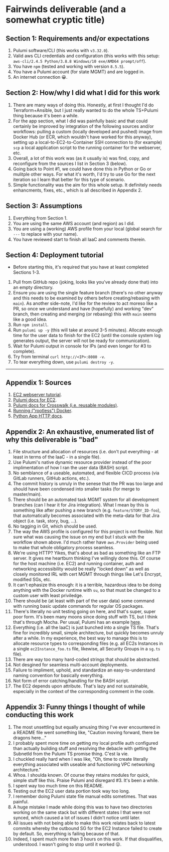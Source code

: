  # Fairwinds deliverable (and a somewhat cryptic title)

 ## Section 1: Requirements and/or expectations
 1) Pulumi software/CLI (this works with `v3.32.0`).
 2) Valid aws CLI credentials and configuration (this works with this setup: `aws-cli/2.4.5 Python/3.8.8 Windows/10 exe/AMD64 prompt/off`).
 3) You have `npm` (tested and working with version `8.5.5`).
 4) You have a Pulumi account (for state MGMT) and are logged in.
 5) An internet connection :grinning:.

 ## Section 2: How/why I did what I did for this work
 1) There are many ways of doing this. Honestly, at first I thought I'd do Terraform+Ansible, but I just really wanted to do the whole TS+Pulumi thing
 because it's been a while.
 2) For the app section, what I did was painfully basic and that could certainly be improved by integration of the following sources and/or workflows: pulling a custom (locally developed and pushed) image from Docker Hub (or ECR, which wouldn't have worked for this anyway), setting up a local-to-EC2-to-Container SSH connection to (for example) `scp` a local application script to the running container for the webserver, etc.
 3) Overall, a lot of this work was (as it usually is) was find, copy, and reconfigure from the sources I list in Section 3 (below).
 4) Going back to Point #1, we could have done this in Python or Go or mulitple other ways. For what it's worth, I'd try to use Go for the next iteration so I learn that better for this type of scenario.
 5) Simple functionality was the aim for this whole setup. It definitely needs enhancments, fixes, etc., which is all described in Appendix 2.

 ## Section 3: Assumptions
 1) Everything from Section 1.
 2) You are using the same AWS account (and region) as I did.
 3) You are using a (working) AWS profile from your local (global search for `---` to replace with your name).
 4) You have reviewed start to finish all IaaC and comments therein.

 ## Section 4: Deployment tutorial
 * Before starting this, it's required that you have at least completed Sections 1-3.

  1)  Pull from GitHub repo (joking, looks like you've already done that)
  into an empty directory.
  1)  Ensure you are using the single feature branch (there's no other anyway and this needs to be examined by others before creating/rebasing with `main`). As another side-note, I'd like for the review to act moreso like a PR, so once we understand and have (hopefully) and working "dev" branch, then creating and merging (or rebasing) this with `main` seems like a good idea.
  2)  Run `npm install`.
  3)  Run `pulumi up -y` (this will take at around 3-5 minutes). Allocate enough time for the user data to finish for the EC2 (until the console system log generates output, the server will not be ready for communication).
  4) Wait for Pulumi output in console for IPs (and even longer for #3 to complete).
  5) Try from terminal `curl http://<IP>:8080 -v`.
  6) To tear everything down, use `pulumi destroy -y`.

-------------------------------------

 ## Appendix 1: Sources
 1) [EC2 webserver tutorial](https://www.pulumi.com/registry/packages/aws/how-to-guides/ec2-webserver/).
 2) [Pulumi docs for EC2](https://www.pulumi.com/registry/packages/aws/api-docs/ec2/instance/).
 3) [Pulumi docs for Crosswalk (i.e. reusable modules)](https://www.pulumi.com/docs/guides/crosswalk/aws/).
 4) [Running ("rootless") Docker](https://docs.docker.com/engine/security/rootless/).
 5) [Python App HTTP docs](https://docs.python.org/3/library/http.server.html).

 ## Appendix 2: An exhaustive, enumerated list of why this deliverable is "bad"
 1) File structure and allocation of resources (i.e. don't put everything - at least in terms of the IaaC - in a single file).
 2) Use Pulumi's native dynamic resource provider instead of the poor implimentation of how I ran the user data (BASH) script.
 3) No semblance of a useable, automated, and flexible CICD process (via GitLab runners, GitHub actions, etc.).
 4) The commit history is unruly in the senese that the PR was too large and should have been condensed into smaller tasks (for merge to master/main).
 5) There should be an automated task MGMT system for all development branches (can I hear it for Jira integration). What I mean by this is something like after pushing a new branch (e.g. `feature/STORY_ID-foo`), that automatically becomes associated with the meta-data for that Jira object (i.e. task, story, bug, ...).
 6) No tagging in Git, which should be used.
 7) The way the AWS profile is configured for this project is not flexible. Not sure what was causing the issue on my end but I stuck with the workflow shown above. I'd much rather have `aws.Provider`  being used to make that whole obligatory process seamless.
 8) We're using HTTP? Yikes, that's about as bad as something like an FTP server. It gives me heartburn thinking I've willingly done this. Of course for the host machine (i.e. EC2) and running container, auth and networking accessibility would be really "locked down" as well as closely monitored IRL with cert MGMT through things like Let's Encrypt, modified SGs, etc.
 9) It can't ephasize this enough: it is a terrible, hazardous idea to be doing anything with the Docker runtime with `su`, so that must be changed to a custom user with least priviledge.
 10) There should be (at least with part of the user data) some command with running basic update commands for regular OS packages.
 11) There's literally no unit testing going on here, and that's super, super poor form. It's been many moons since doing stuff with TS, but I think that's through Mocha. Per usual, Pulumi has an example [here](https://www.pulumi.com/docs/guides/testing/unit/).
 12) Everything (i.e. all the IaaC) is just bunched into a single TS file. That's fine for incredibly small, simple architecture, but quickly becomes unruly after a while. In my experience, the best way to manage this is to allocate resource types to corresponding files (e.g. all EC2s Instances in a single `ec2Instance_foo.ts` file, likewise, all Security Groups in a `sg.ts` file).
 13) There are way too many hard-coded strings that should be abstracted.
 14) Not desgined for seamless multi-account deployments.
 15) Failure to impliment, uphold, and standardize an easy-to-understand naming convention for basically everything.
 16) Not form of error catching/handling for the BASH script.
 17) The EC2 depends upon attribute. That's lazy and not sustainable, especially in the context of the corresponding comment in the code.

 ## Appendix 3: Funny things I thought of while conducting this work
 1) The most unsettling but equally amusing thing I've ever encountered in a README file went something like, "Caution moving forward, there be dragons here..."
 2) I probably spent more time on getting my local profile auth configured than actually building stuff and resolving the debacle with getting the SubnetId from the Pulumi TS promise thing. C'est la vie.
 3) I chuckled really hard when I was like, "Oh, time to create literally everything associated with useable and functioning VPC networking architecture."
 4) Whoa. I shoulda known. Of course they retains modules for quick, simple stuff like this. Praise Pulumi and disregard #3. It's been a while.
 5) I spent way too much time on this README.
 6) Testing out the EC2 user data portion took way too long.
 7) I remember doing Pulumi state file manual edits sometimes. That was painful.
 8) A huge mistake I made while doing this was to have two directories working on the same stack but with different states I that were not synced, which caused a lot of issues I didn't notice until later.
 9) All issues with not being able to make this work relates back to latest commits whereby the outbound SG for the EC2 Instance failed to create by default. So, everything is failing because of that.
 10) Indeed, I spent much more than 3 hours on this work. If that disqualifies, understood. I wasn't going to stop until it worked :stuck_out_tongue:.
